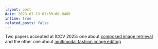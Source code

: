 ```yaml
---
layout: post
date: 2023-07-13 07:59:00-0400
inline: true
related_posts: false
---
```


Two papers accepted at ICCV 2023: one about [composed image retrieval](https://arxiv.org/abs/2303.15247) and the other one about [multimodal fashion image editing](https://arxiv.org/abs/2304.02051)